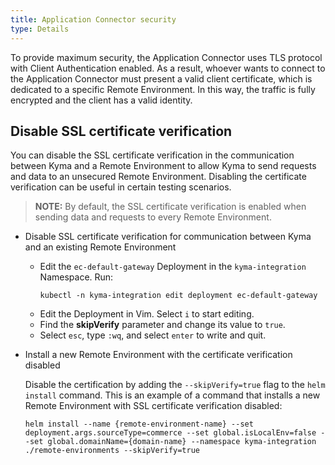 ```yaml
---
title: Application Connector security
type: Details
---
```


To provide maximum security, the Application Connector uses TLS protocol with Client Authentication enabled. As a result, whoever wants to connect to the Application Connector must present a valid client certificate, which is dedicated to a specific Remote Environment. In this way, the traffic is fully encrypted and the client has a valid identity.

## Disable SSL certificate verification

You can disable the SSL certificate verification in the communication between Kyma and a Remote Environment to allow Kyma to send requests and data to an unsecured Remote Environment. Disabling the certificate verification can be useful in certain testing scenarios.

>**NOTE:** By default, the SSL certificate verification is enabled when sending data and requests to every Remote Environment.

* Disable SSL certificate verification for communication between Kyma and an existing Remote Environment

  - Edit the `ec-default-gateway` Deployment in the `kyma-integration` Namespace. Run:
    ```
    kubectl -n kyma-integration edit deployment ec-default-gateway
    ```
  - Edit the Deployment in Vim. Select `i` to start editing.
  - Find the **skipVerify** parameter and change its value to `true`.
  - Select `esc`, type `:wq`, and select `enter` to write and quit.

* Install a new Remote Environment with the certificate verification disabled

  Disable the certification by adding the `--skipVerify=true` flag to the `helm install` command. This is an example of a command that installs a new Remote Environment with SSL certificate verification disabled:

  ```
  helm install --name {remote-environment-name} --set deployment.args.sourceType=commerce --set global.isLocalEnv=false --set global.domainName={domain-name} --namespace kyma-integration ./remote-environments --skipVerify=true  
  ```
